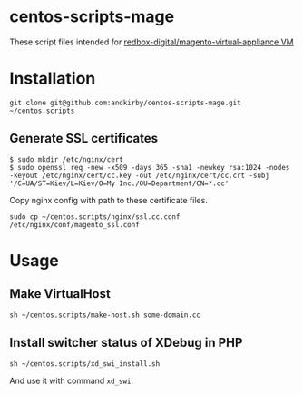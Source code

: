 # centos-scripts-mage

These script files intended for [redbox-digital/magento-virtual-appliance VM](../../../../redbox-digital/magento-virtual-appliance)

# Installation

```
git clone git@github.com:andkirby/centos-scripts-mage.git ~/centos.scripts
```

## Generate SSL certificates
```
$ sudo mkdir /etc/nginx/cert
$ sudo openssl req -new -x509 -days 365 -sha1 -newkey rsa:1024 -nodes -keyout /etc/nginx/cert/cc.key -out /etc/nginx/cert/cc.crt -subj '/C=UA/ST=Kiev/L=Kiev/O=My Inc./OU=Department/CN=*.cc'
```

Copy nginx config with path to these certificate files.
```
sudo cp ~/centos.scripts/nginx/ssl.cc.conf /etc/nginx/conf/magento_ssl.conf
```

# Usage
## Make VirtualHost
```
sh ~/centos.scripts/make-host.sh some-domain.cc
```

## Install switcher status of XDebug in PHP
```
sh ~/centos.scripts/xd_swi_install.sh
```
And use it with command `xd_swi`.
